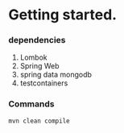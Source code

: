 # Getting started.
### dependencies
1. Lombok
2. Spring Web
3. spring data mongodb
4. testcontainers

### Commands
```
mvn clean compile
```
